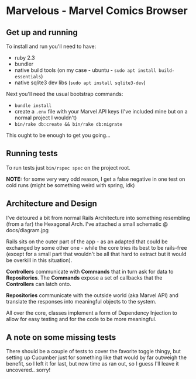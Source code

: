 # Marvelous - Marvel Comics Browser


## Get up and running

To install and run you'll need to have:

* ruby 2.3
* bundler
* native build tools (on my case - ubuntu - `sudo apt install build-essentials`)
* native sqlite3 dev libs (`sudo apt install sqlite3-dev`)

Next you'll need the usual bootstrap commands:

* `bundle install`
* create a `.env` file with your Marvel API keys (I've included mine but on a normal project I wouldn't)
* `bin/rake db:create && bin/rake db:migrate`

This ought to be enough to get you going...


## Running tests

To run tests just `bin/rspec spec` on the project root.

**NOTE:** for some very very odd reason, I get a false negative in one test on cold runs (might be something weird with spring, idk)


## Architecture and Design

I've detoured a bit from normal Rails Architecture into something resembling (from a far) the Hexagonal Arch.
I've attached a small schematic @ docs/diagram.jpg

Rails sits on the outer part of the app - as an adapted that could be exchanged by some other one - while the core tries its best to be rails-free (except for a small part that wouldn't be all that hard to extract but it would be overkill in this situation).

**Controllers** communicate with **Commands** that in turn ask for data to **Repositories**.
The **Commands** expose a set of callbacks that the **Controllers** can latch onto.

**Repositories** communicate with the outside world (aka Marvel API) and translate the responses into meaningful objects to the system.

All over the core, classes implement a form of Dependency Injection to allow for easy testing and for the code to be more meaningful.


## A note on some missing tests

There should be a couple of tests to cover the favorite toggle thingy, but setting up Cucumber just for something like that would by far outweigh the benefit, so I left it for last, but now time as ran out, so I guess I'll leave it uncovered.. sorry!

